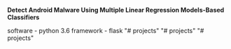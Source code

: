 **Detect Android Malware Using Multiple Linear Regression Models-Based Classifiers**

software - python 3.6
framework - flask
"# projects" 
"# projects" 
"# projects" 
